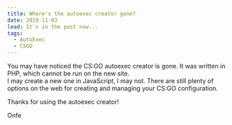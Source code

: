 ```yaml
---
title: Where's the autoexec creator gone?
date: 2019-11-03
lead: It's in the past now...
tags:
  - AutoExec
  - CSGO
---
```

You may have noticed the CS:GO autoexec creator is gone. It was written in PHP,
which cannot be run on the new site.  
I may create a new one in JavaScript, I may not. There are still plenty of
options on the web for creating and managing your CS:GO configuration.

Thanks for using the autoexec creator!

Onfe
